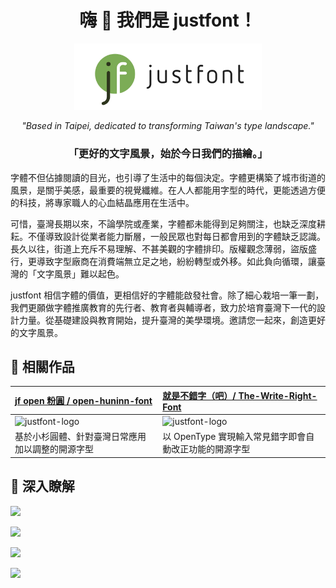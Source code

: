
<div align="center">

# 嗨 👋  我們是 justfont！


<p align="center">
  <img src="https://raw.githubusercontent.com/justfont/.github/main/image/jf-logo-full-small.jpg" width="300pt">
</p>



*"Based in Taipei, dedicated to transforming Taiwan's type landscape."*

### 「更好的文字風景，始於今日我們的描繪。」

</div>

字體不但佔據閱讀的目光，也引導了生活中的每個決定。字體更構築了城市街道的風景，是關乎美感，最重要的視覺纖維。在人人都能用字型的時代，更能透過方便的科技，將專家職人的心血結晶應用在生活中。

可惜，臺灣長期以來，不論學院或產業，字體都未能得到足夠關注，也缺乏深度耕耘。不僅導致設計從業者能力斷層，一般民眾也對每日都會用到的字體缺乏認識。長久以往，街道上充斥不易理解、不甚美觀的字體排印。版權觀念薄弱，盜版盛行，更導致字型廠商在消費端無立足之地，紛紛轉型或外移。如此負向循環，讓臺灣的「文字風景」難以起色。

justfont 相信字體的價值，更相信好的字體能啟發社會。除了細心栽培一筆一劃，我們更願做字體推廣教育的先行者、教育者與輔導者，致力於培育臺灣下一代的設計力量。從基礎建設與教育開始，提升臺灣的美學環境。邀請您一起來，創造更好的文字風景。

## 📌 相關作品

|[jf open 粉圓 / open-huninn-font](https://github.com/justfont/open-huninn-font)|[就是不錯字（吧）/ The-Write-Right-Font](https://github.com/justfont/The-Write-Right-Font)|
|:--|:--|
| <img src="https://raw.githubusercontent.com/justfont/open-huninn-font/master/image/jf-open-huninn-banner.png" alt= "justfont-logo" width="400pt">| <img src="https://raw.githubusercontent.com/justfont/The-Write-Right-Font/main/image/cover.jpg" alt= "justfont-logo" width="400pt"> |
|<div alignment="text-align">基於小杉圓體、針對臺灣日常應用加以調整的開源字型</div>|以 OpenType 實現輸入常見錯字即會自動改正功能的開源字型|

## 📎 深入瞭解

[![](https://img.shields.io/badge/OFFICIAL_Website-justfont.com-87b377?style=for-the-badge&logo=pinboard)](https://justfont.com/)

[![](https://img.shields.io/badge/Instagram-justfont-E4405F?style=for-the-badge&logo=instagram)](https://www.instagram.com/justfont/) 

[![](https://img.shields.io/badge/Facebook-字戀-1877F2?style=for-the-badge&logo=facebook)](https://www.facebook.com/lovefonts)


[![](https://img.shields.io/badge/CONTACT_Mail-just@justfont.com-FFE01B?style=for-the-badge&logo=maildotru)](mailto:just@justfont.com)

#



